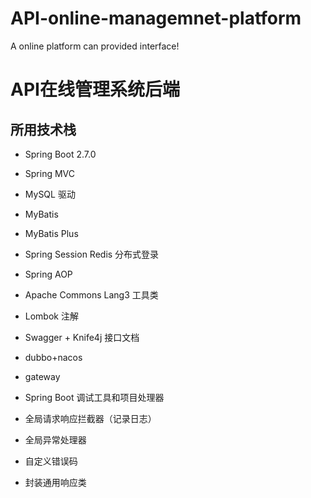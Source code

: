 # API-online-managemnet-platform

A online platform can provided interface!

# API在线管理系统后端

## 所用技术栈
- Spring Boot 2.7.0

- Spring MVC

- MySQL 驱动

- MyBatis

- MyBatis Plus

- Spring Session Redis 分布式登录

- Spring AOP

- Apache Commons Lang3 工具类

- Lombok 注解

- Swagger + Knife4j 接口文档

- dubbo+nacos

- gateway

- Spring Boot 调试工具和项目处理器

- 全局请求响应拦截器（记录日志）

- 全局异常处理器

- 自定义错误码

- 封装通用响应类

